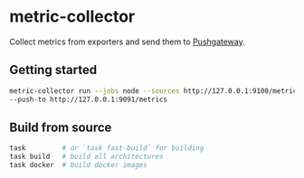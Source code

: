 # metric-collector

Collect metrics from exporters and send them to [Pushgateway][Pushgateway].

## Getting started

```bash
metric-collector run --jobs node --sources http://127.0.0.1:9100/metrics \
--push-to http://127.0.0.1:9091/metrics
```

## Build from source

```bash
task         # or `task fast-build` for building
task build   # build all architectures
task docker  # build docker images 
```

[Pushgateway]: https://prometheus.io/docs/practices/pushing/ "When to use the Pushgateway"
